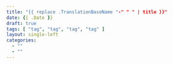 ```yaml
---
title: "{{ replace .TranslationBaseName "-" " " | title }}"
date: {{ .Date }}
draft: true
tags: [ "tag", "tag", "tag", "tag" ]
layout: single-left
categories:
  - ""
  - ""
---
```


